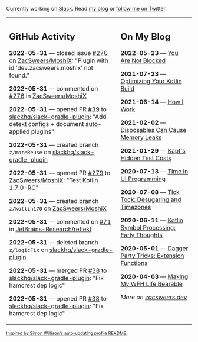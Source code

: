 Currently working on [Slack](https://slack.com/). Read [my blog](https://zacsweers.dev/) or [follow me on Twitter](https://twitter.com/ZacSweers).

<table><tr><td valign="top" width="60%">

## GitHub Activity
<!-- githubActivity starts -->
**2022-05-31** — closed issue [#270](https://github.com/ZacSweers/MoshiX/issues/270) on [ZacSweers/MoshiX](https://github.com/ZacSweers/MoshiX): "Plugin with id 'dev.zacsweers.moshix' not found."

**2022-05-31** — commented on [#276](https://github.com/ZacSweers/MoshiX/issues/276#issuecomment-1142777533) in [ZacSweers/MoshiX](https://github.com/ZacSweers/MoshiX)

**2022-05-31** — opened PR [#39](https://github.com/slackhq/slack-gradle-plugin/pull/39) to [slackhq/slack-gradle-plugin](https://github.com/slackhq/slack-gradle-plugin): "Add detekt configs + document auto-applied plugins"

**2022-05-31** — created branch `z/moreReuse` on [slackhq/slack-gradle-plugin](https://github.com/slackhq/slack-gradle-plugin)

**2022-05-31** — opened PR [#279](https://github.com/ZacSweers/MoshiX/pull/279) to [ZacSweers/MoshiX](https://github.com/ZacSweers/MoshiX): "Test Kotlin 1.7.0-RC"

**2022-05-31** — created branch `z/kotlin170` on [ZacSweers/MoshiX](https://github.com/ZacSweers/MoshiX)

**2022-05-31** — commented on [#71](https://github.com/JetBrains-Research/reflekt/issues/71#issuecomment-1142516844) in [JetBrains-Research/reflekt](https://github.com/JetBrains-Research/reflekt)

**2022-05-31** — deleted branch `z/logicFix` on [slackhq/slack-gradle-plugin](https://github.com/slackhq/slack-gradle-plugin)

**2022-05-31** — merged PR [#38](https://github.com/slackhq/slack-gradle-plugin/pull/38) to [slackhq/slack-gradle-plugin](https://github.com/slackhq/slack-gradle-plugin): "Fix hamcrest dep logic"

**2022-05-31** — opened PR [#38](https://github.com/slackhq/slack-gradle-plugin/pull/38) to [slackhq/slack-gradle-plugin](https://github.com/slackhq/slack-gradle-plugin): "Fix hamcrest dep logic"
<!-- githubActivity ends -->
</td><td valign="top" width="40%">

## On My Blog
<!-- blog starts -->
**2022-05-23** — [You Are Not Blocked](https://www.zacsweers.dev/you-are-not-blocked/)

**2021-07-23** — [Optimizing Your Kotlin Build](https://www.zacsweers.dev/optimizing-your-kotlin-build/)

**2021-06-14** — [How I Work](https://www.zacsweers.dev/how-i-work/)

**2021-02-02** — [Disposables Can Cause Memory Leaks](https://www.zacsweers.dev/disposables-can-cause-memory-leaks/)

**2021-01-29** — [Kapt's Hidden Test Costs](https://www.zacsweers.dev/kapts-hidden-test-costs/)

**2020-07-13** — [Time in UI Programming](https://www.zacsweers.dev/time-in-ui/)

**2020-07-08** — [Tick Tock: Desugaring and Timezones](https://www.zacsweers.dev/ticktock-desugaring-timezones/)

**2020-06-11** — [Kotlin Symbol Processing: Early Thoughts](https://www.zacsweers.dev/kotlin-symbol-processor-early-thoughts/)

**2020-05-01** — [Dagger Party Tricks: Extension Functions](https://www.zacsweers.dev/dagger-party-tricks-extension-functions/)

**2020-04-03** — [Making My WFH Life Bearable](https://www.zacsweers.dev/making-wfh-life-bearable/)
<!-- blog ends -->
_More on [zacsweers.dev](https://zacsweers.dev/)_
</td></tr></table>

<sub><a href="https://simonwillison.net/2020/Jul/10/self-updating-profile-readme/">Inspired by Simon Willison's auto-updating profile README.</a></sub>